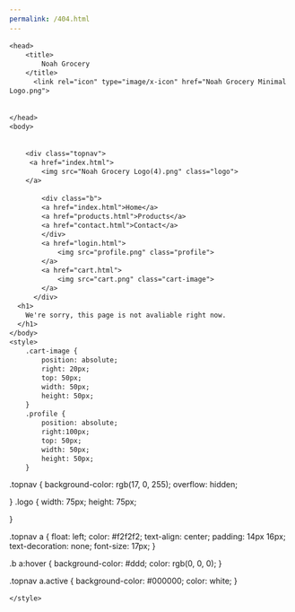 ```yaml
---
permalink: /404.html
---
```

<!DOCTYPE html>
<html>
    <meta name="viewport" content="width=device-width, initial-scale=1.0">

    <head>
        <title>
            Noah Grocery
        </title>
          <link rel="icon" type="image/x-icon" href="Noah Grocery Minimal Logo.png">


    </head>
    <body>
      
        
        <div class="topnav">
         <a href="index.html">
            <img src="Noah Grocery Logo(4).png" class="logo">
        </a>
            
            <div class="b">
            <a href="index.html">Home</a>
            <a href="products.html">Products</a>
            <a href="contact.html">Contact</a>
            </div>
            <a href="login.html">
                <img src="profile.png" class="profile">
            </a>
            <a href="cart.html">
                <img src="cart.png" class="cart-image">
            </a>
          </div>
      <h1>
        We're sorry, this page is not avaliable right now.
      </h1>
    </body>
    <style>
        .cart-image {
            position: absolute;
            right: 20px;
            top: 50px;
            width: 50px;
            height: 50px;
        }
        .profile {
            position: absolute;
            right:100px;
            top: 50px;
            width: 50px;
            height: 50px;
        }

        
.topnav {
  background-color: rgb(17, 0, 255);
  overflow: hidden;

}
.logo {
    width: 75px;
    height: 75px;
    
    
   

}



.topnav a {
  float: left;
  color: #f2f2f2;
  text-align: center;
  padding: 14px 16px;
  text-decoration: none;
  font-size: 17px;
}


.b a:hover {
  background-color: #ddd;
  color: rgb(0, 0, 0);
}


.topnav a.active {
  background-color: #000000;
  color: white;
}



    

    </style>
</html>
